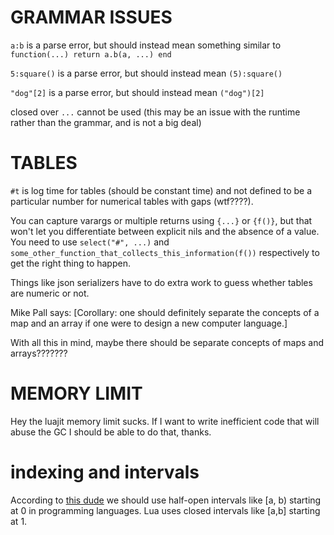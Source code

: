 # GRAMMAR ISSUES

`a:b` is a parse error, but should instead mean something similar to `function(...) return a.b(a, ...) end`

`5:square()` is a parse error, but should instead mean `(5):square()`

`"dog"[2]` is a parse error, but should instead mean `("dog")[2]`

closed over `...` cannot be used (this may be an issue with the runtime rather than the grammar, and is not a big deal)

# TABLES

`#t` is log time for tables (should be constant time) and not defined to be a particular number for numerical tables with gaps (wtf????).

You can capture varargs or multiple returns using `{...}` or `{f()}`, but that won't let you differentiate between explicit nils and the absence of a value. You need to use `select("#", ...)` and `some_other_function_that_collects_this_information(f())` respectively to get the right thing to happen.

Things like json serializers have to do extra work to guess whether tables are numeric or not.

Mike Pall says: [Corollary: one should definitely separate the concepts of a map and an array if one were to design a new computer language.]

With all this in mind, maybe there should be separate concepts of maps and arrays???????

# MEMORY LIMIT

Hey the luajit memory limit sucks. If I want to write inefficient code that will abuse the GC I should be able to do that, thanks.

# indexing and intervals

According to [this dude](https://www.cs.utexas.edu/users/EWD/transcriptions/EWD08xx/EWD831.html) we should use half-open intervals like [a, b) starting at 0 in programming languages. Lua uses closed intervals like [a,b] starting at 1.
